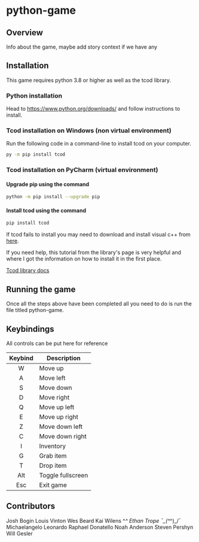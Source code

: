 # python-game

## Overview

Info about the game, maybe add story context if we have any

## Installation

This game requires python 3.8 or higher as well as the tcod library.

### Python installation

Head to <https://www.python.org/downloads/> and follow instructions to install.

### Tcod installation on Windows (non virtual environment)

Run the following code in a command-line to install tcod on your computer.

```bash
py -m pip install tcod
```

### Tcod installation on PyCharm (virtual environment)

#### Upgrade pip using the command

```bash
python -m pip install --upgrade pip
```

#### Install tcod using the command

```bash
pip install tcod
```

If tcod fails to install you may need to download and install visual c++ from [here](https://support.microsoft.com/en-us/help/2977003/the-latest-supported-visual-c-downloads).

If you need help, this tutorial from the library's page is very helpful and where I got the information on how to install it in the first place.

[Tcod library docs](https://python-tcod.readthedocs.io/en/latest/installation.html)

## Running the game

Once all the steps above have been completed all you need to do is run the file titled python-game.

## Keybindings

All controls can be put here for reference  

| Keybind       | Description |
|:-------------:|-------------|
|       W       | Move up     |
|       A       | Move left   |
|       S       | Move down   |
|       D       | Move right  |
|       Q       | Move up left|
|       E       | Move up right|
|       Z       | Move down left|
|       C       | Move down right|
|       I       | Inventory   |
|       G       | Grab item   |
|       T       | Drop item   |
|       Alt     | Toggle fullscreen|
|       Esc     | Exit game   |

## Contributors

Josh Bogin
Louis Vinton
Wes Beard
Kai Wilens ^_^
Ethan Trope   ¯\_(^_^)_/¯
Michaelangelo Leonardo Raphael Donatello
Noah Anderson
Steven Pershyn
Will Gesler
